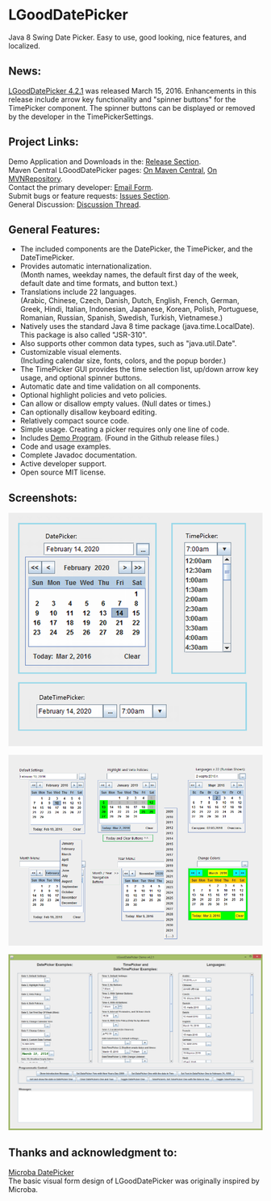 # LGoodDatePicker
Java 8 Swing Date Picker. Easy to use, good looking, nice features, and localized.

## News:
[LGoodDatePicker 4.2.1](https://github.com/LGoodDatePicker/LGoodDatePicker/releases) was released March 15, 2016. Enhancements in this release include arrow key functionality and "spinner buttons" for the TimePicker component. The spinner buttons can be displayed or removed by the developer in the TimePickerSettings.

## Project Links:
Demo Application and Downloads in the: [Release Section](https://github.com/LGoodDatePicker/LGoodDatePicker/releases).  
Maven Central LGoodDatePicker pages: [On Maven Central](http://search.maven.org/#search%7Cga%7C1%7Ca%3A%22LGoodDatePicker%22), [On MVNRepository](http://mvnrepository.com/artifact/com.github.lgooddatepicker/LGoodDatePicker).  
Contact the primary developer: [Email Form](http://www.emailmeform.com/builder/form/ZQcYut4393).  
Submit bugs or feature requests: [Issues Section](https://github.com/LGoodDatePicker/LGoodDatePicker/issues).  
General Discussion: [Discussion Thread](https://github.com/LGoodDatePicker/LGoodDatePicker/issues/2).  

## General Features:
* The included components are the DatePicker, the TimePicker, and the DateTimePicker.
* Provides automatic internationalization.  
(Month names, weekday names, the default first day of the week, default date and time formats, and button text.)
* Translations include 22 languages.  
(Arabic, Chinese, Czech, Danish, Dutch, English, French, German, Greek, Hindi, Italian, Indonesian, Japanese, Korean, Polish, Portuguese, Romanian, Russian, Spanish, Swedish, Turkish, Vietnamese.)
* Natively uses the standard Java 8 time package (java.time.LocalDate). This package is also called "JSR-310".
* Also supports other common data types, such as "java.util.Date".
* Customizable visual elements.  
(Including calendar size, fonts, colors, and the popup border.)
* The TimePicker GUI provides the time selection list, up/down arrow key usage, and optional spinner buttons. 
* Automatic date and time validation on all components.
* Optional highlight policies and veto policies.
* Can allow or disallow empty values. (Null dates or times.)
* Can optionally disallow keyboard editing. 
* Relatively compact source code.
* Simple usage. Creating a picker requires only one line of code.
* Includes [Demo Program](https://github.com/LGoodDatePicker/LGoodDatePicker/releases). (Found in the Github release files.)
* Code and usage examples.
* Complete Javadoc documentation.
* Active developer support. 
* Open source MIT license.

## Screenshots:

![Screenshots DatePicker, TimePicker, and DateTimePicker](/Site/ScreenShots/LGoodDatePicker_DatePicker_TimePicker_And_DateTimePicker.png?raw=true "")

![Screenshots DatePicker](/Site/ScreenShots/LGoodDatePicker_Screenshots_1_FullSize.png?raw=true "")

![Screenshots Demo](/Site/ScreenShots/DemoProgramScreenshot1.png?raw=true "")
  
    
## Thanks and acknowledgment to:

[Microba DatePicker](https://github.com/tdbear/microba)  
The basic visual form design of LGoodDatePicker was originally inspired by Microba.
